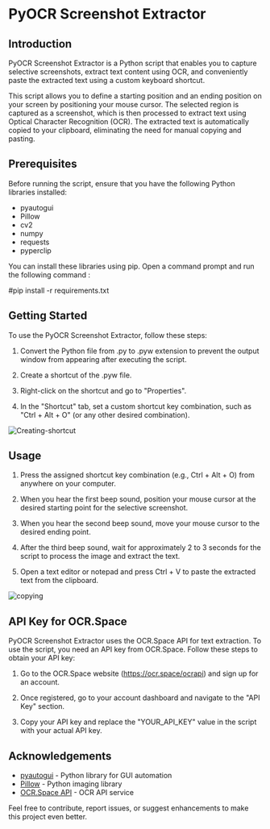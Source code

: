 # PyOCR Screenshot Extractor

## Introduction
PyOCR Screenshot Extractor is a Python script that enables you to capture selective screenshots, extract text content using OCR, and conveniently paste the extracted text using a custom keyboard shortcut.

This script allows you to define a starting position and an ending position on your screen by positioning your mouse cursor. The selected region is captured as a screenshot, which is then processed to extract text using Optical Character Recognition (OCR). The extracted text is automatically copied to your clipboard, eliminating the need for manual copying and pasting.

## Prerequisites
Before running the script, ensure that you have the following Python libraries installed:

- pyautogui
- Pillow
- cv2
- numpy
- requests
- pyperclip

You can install these libraries using pip. Open a command prompt and run the following command :

#pip install -r requirements.txt


## Getting Started
To use the PyOCR Screenshot Extractor, follow these steps:

1. Convert the Python file from .py to .pyw extension to prevent the output window from appearing after executing the script.

2. Create a shortcut of the .pyw file.

3. Right-click on the shortcut and go to "Properties".

4. In the "Shortcut" tab, set a custom shortcut key combination, such as "Ctrl + Alt + O" (or any other desired combination).

![Creating-shortcut](https://github.com/shubhendam/PyOCR-Screenshot-Extractor/assets/41798998/c1a62fdd-9513-4716-900b-b1c7ecc8f9f5)


## Usage
1. Press the assigned shortcut key combination (e.g., Ctrl + Alt + O) from anywhere on your computer.

2. When you hear the first beep sound, position your mouse cursor at the desired starting point for the selective screenshot.

3. When you hear the second beep sound, move your mouse cursor to the desired ending point.

4. After the third beep sound, wait for approximately 2 to 3 seconds for the script to process the image and extract the text.

5. Open a text editor or notepad and press Ctrl + V to paste the extracted text from the clipboard.

![copying](https://github.com/shubhendam/PyOCR-Screenshot-Extractor/assets/41798998/21afeacb-8683-4670-a060-d8a8cbe38b04)



## API Key for OCR.Space
PyOCR Screenshot Extractor uses the OCR.Space API for text extraction. To use the script, you need an API key from OCR.Space. Follow these steps to obtain your API key:

1. Go to the OCR.Space website (https://ocr.space/ocrapi) and sign up for an account.

2. Once registered, go to your account dashboard and navigate to the "API Key" section.

3. Copy your API key and replace the "YOUR_API_KEY" value in the script with your actual API key.


## Acknowledgements
- [pyautogui](https://pyautogui.readthedocs.io/) - Python library for GUI automation
- [Pillow](https://pillow.readthedocs.io/) - Python imaging library
- [OCR.Space API](https://ocr.space/ocrapi) - OCR API service

Feel free to contribute, report issues, or suggest enhancements to make this project even better.
